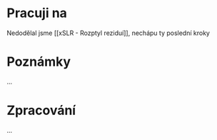 # Pracuji na
Nedodělal jsme [[xSLR - Rozptyl reziduí]], nechápu ty poslední kroky
# Poznámky
...
# Zpracování
...
